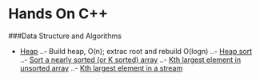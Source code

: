 Hands On C++
=======

###Data Structure and Algorithms
- [Heap](http://www.geeksforgeeks.org/heap/)
..- Build heap, O(n); extrac root and rebuild O(logn)
..- [Heap sort](https://github.com/jimzhu/handson/blob/master/DSA/sorting/heap_sort.cpp)
..- [Sort a nearly sorted (or K sorted) array](http://www.geeksforgeeks.org/nearly-sorted-algorithm/)
..- [Kth largest element in unsorted array](https://github.com/jimzhu/handson/blob/master/DSA/heap/kth_largest_element_in_unsorted_array.cpp)
..- [Kth largest element in a stream](https://github.com/jimzhu/handson/blob/master/DSA/heap/kth_largest_element_in_a_stream.cpp)


